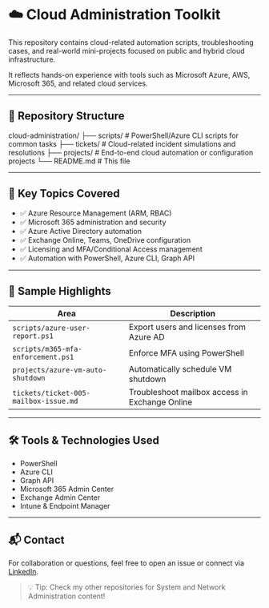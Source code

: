 # ☁️ Cloud Administration Toolkit

This repository contains cloud-related automation scripts, troubleshooting cases, and real-world mini-projects focused on public and hybrid cloud infrastructure.

It reflects hands-on experience with tools such as Microsoft Azure, AWS, Microsoft 365, and related cloud services.

---

## 📁 Repository Structure

cloud-administration/
├── scripts/ # PowerShell/Azure CLI scripts for common tasks
├── tickets/ # Cloud-related incident simulations and resolutions
├── projects/ # End-to-end cloud automation or configuration projects
└── README.md # This file


---

## 🔧 Key Topics Covered

- ✅ Azure Resource Management (ARM, RBAC)
- ✅ Microsoft 365 administration and security
- ✅ Azure Active Directory automation
- ✅ Exchange Online, Teams, OneDrive configuration
- ✅ Licensing and MFA/Conditional Access management
- ✅ Automation with PowerShell, Azure CLI, Graph API

---

## 🧾 Sample Highlights

| Area         | Description                                       |
|--------------|---------------------------------------------------|
| `scripts/azure-user-report.ps1`      | Export users and licenses from Azure AD |
| `scripts/m365-mfa-enforcement.ps1`   | Enforce MFA using PowerShell           |
| `projects/azure-vm-auto-shutdown`    | Automatically schedule VM shutdown     |
| `tickets/ticket-005-mailbox-issue.md`| Troubleshoot mailbox access in Exchange Online |

---

## 🛠️ Tools & Technologies Used

- PowerShell
- Azure CLI
- Graph API
- Microsoft 365 Admin Center
- Exchange Admin Center
- Intune & Endpoint Manager

---

## 📬 Contact

For collaboration or questions, feel free to open an issue or connect via [LinkedIn](https://www.linkedin.com/).

> 💡 Tip: Check my other repositories for System and Network Administration content!
